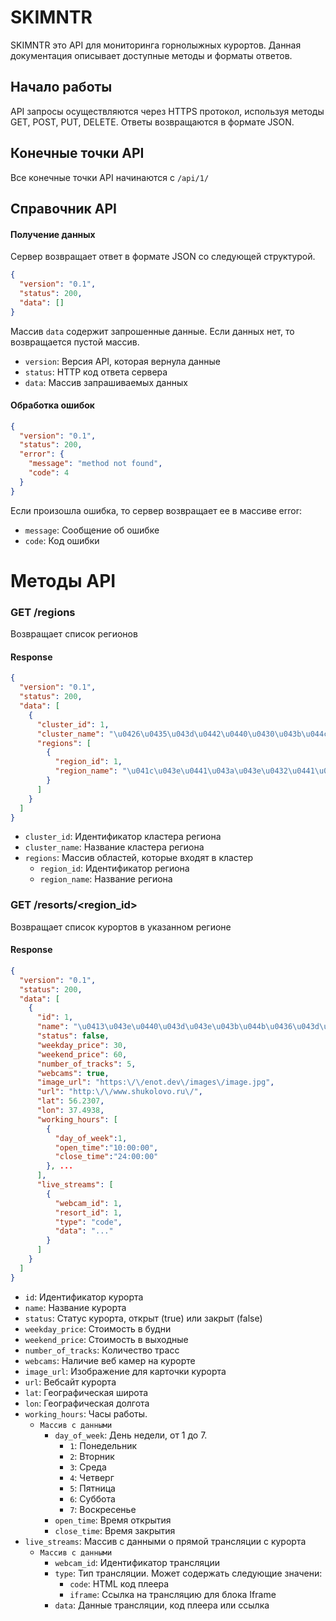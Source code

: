 # SKIMNTR

SKIMNTR это API для мониторинга горнолыжных курортов. Данная документация описывает доступные методы и форматы ответов.

## Начало работы

API запросы осуществляются через HTTPS протокол, используя методы GET, POST, PUT, DELETE. Ответы возвращаются в формате JSON.

## Конечные точки API

Все конечные точки API начинаются с `/api/1/`

## Справочник API

#### Получение данных

Сервер возвращает ответ в формате JSON со следующей структурой.

```json
{
  "version": "0.1",
  "status": 200,
  "data": []
}
```

Массив `data` содержит запрошенные данные. Если данных нет, то возвращается пустой массив.

- `version`: Версия API, которая вернула данные
- `status`: HTTP код ответа сервера
- `data`: Массив запрашиваемых данных

#### Обработка ошибок


```json
{
  "version": "0.1",
  "status": 200,
  "error": {
    "message": "method not found",
    "code": 4
  }
}
```

Если произошла ошибка, то сервер возвращает ее в массиве error:
- `message`: Сообщение об ошибке
- `code`: Код ошибки

# Методы API

### GET /regions

Возвращает список регионов

#### Response

```json
{
  "version": "0.1",
  "status": 200,
  "data": [
    {
      "cluster_id": 1,
      "cluster_name": "\u0426\u0435\u043d\u0442\u0440\u0430\u043b\u044c\u043d\u044b\u0439 \u0440\u0430\u0439\u043e\u043d",
      "regions": [
        {
          "region_id": 1,
          "region_name": "\u041c\u043e\u0441\u043a\u043e\u0432\u0441\u043a\u0430\u044f \u043e\u0431\u043b\u0430\u0441\u0442\u044c"
        }
      ]
    }
  ]
}
```

- `cluster_id`: Идентификатор кластера региона
- `cluster_name`: Название кластера региона
- `regions`: Массив областей, которые входят в кластер
  - `region_id`: Идентификатор региона
  - `region_name`: Название региона


### GET /resorts/<region_id>

Возвращает список курортов в указанном регионе

#### Response

```json
{
  "version": "0.1",
  "status": 200,
  "data": [
    {
      "id": 1,
      "name": "\u0413\u043e\u0440\u043d\u043e\u043b\u044b\u0436\u043d\u044b\u0439 \u043a\u043b\u0443\u0431 \u041b\u0435\u043e\u043d\u0438\u0434\u0430 \u0422\u044f\u0433\u0430\u0447\u0435\u0432\u0430",
      "status": false,
      "weekday_price": 30,
      "weekend_price": 60,
      "number_of_tracks": 5,
      "webcams": true,
      "image_url": "https:\/\/enot.dev\/images\/image.jpg",
      "url": "http:\/\/www.shukolovo.ru\/",
      "lat": 56.2307,
      "lon": 37.4938,
      "working_hours": [
        {
          "day_of_week":1,
          "open_time":"10:00:00",
          "close_time":"24:00:00"
        }, ...
      ],
      "live_streams": [
        {
          "webcam_id": 1,
          "resort_id": 1,
          "type": "code",
          "data": "..."
        }
      ]
    }
  ]
}
```

- `id`: Идентификатор курорта
- `name`: Название курорта
- `status`: Статус курорта, открыт (true) или закрыт (false)
- `weekday_price`: Стоимость в будни 
- `weekend_price`: Стоимость в выходные
- `number_of_tracks`: Количество трасс
- `webcams`: Наличие веб камер на курорте
- `image_url`: Изображение для карточки курорта
- `url`: Вебсайт курорта
- `lat`: Географическая широта
- `lon`: Географическая долгота
- `working_hours`: Часы работы. 
  - `Массив с данными`
    - `day_of_week`: День недели, от 1 до 7.
      - `1`: Понедельник
      - `2`: Вторник
      - `3`: Среда
      - `4`: Четверг
      - `5`: Пятница
      - `6`: Суббота
      - `7`: Воскресенье
    - `open_time`: Время открытия
    - `close_time`: Время закрытия
- `live_streams`: Массив с данными о прямой трансляции с курорта
  - `Массив с данными`
    - `webcam_id`: Идентификатор трансляции
    - `type`: Тип трансляции. Может содержать следующие значени:
      - `code`: HTML код плеера
      - `iframe`: Ссылка на трансляцию для блока Iframe
    - `data`: Данные трансляции, код плеера или ссылка